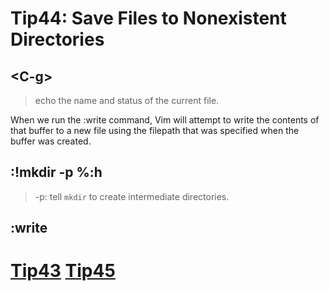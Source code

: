 # Tip44: Save Files to Nonexistent Directories

## &lt;C-g&gt;
>echo the name and status of the current file.

When we run the :write command, Vim will attempt to write the contents of that buffer to a new file using the filepath that was specified when the buffer was created.

## :!mkdir -p %:h
>-p: tell `mkdir` to create intermediate directories.

## :write

# [Tip43](tip43.md) [Tip45](tip45.md)
